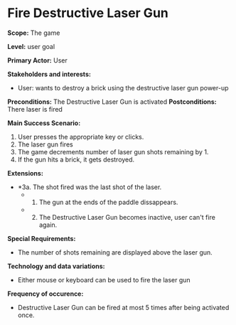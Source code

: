 # Fire Destructive Laser Gun
**Scope:** The game

**Level:** user goal

**Primary Actor:** User  

**Stakeholders and interests:**  

 -   User: wants to destroy a brick using the destructive laser gun power-up
 
**Preconditions:** The Destructive Laser Gun is activated
**Postconditions:** There laser is fired

**Main Success Scenario:**  

1.  User presses the appropriate key or clicks.
2.  The laser gun fires
3.  The game decrements number of laser gun shots remaining by 1.
4.  If the gun hits a brick, it gets destroyed. 

**Extensions:**  

-   *3a. The shot fired was the last shot of the laser.
    -   1.  The gun at the ends of the paddle dissappears.
	-	2.	The Destructive Laser Gun becomes inactive, user can't fire again.


**Special Requirements:**
- The number of shots remaining are displayed above the laser gun.

**Technology and data variations:**
- Either mouse or keyboard can be used to fire the laser gun

**Frequency of occurence:**
-	Destructive Laser Gun can be fired at most 5 times after being activated once.